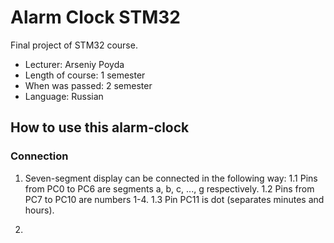 # Alarm Clock STM32
Final project of STM32 course.

* Lecturer: Arseniy Poyda
* Length of course: 1 semester
* When was passed: 2 semester
* Language: Russian

## How to use this alarm-clock
### Connection
1. Seven-segment display can be connected in the following way: 
1.1 Pins from PC0 to PC6 are segments a, b, c, ..., g respectively.
1.2 Pins from PC7 to PC10 are numbers 1-4.
1.3  Pin PC11 is dot (separates minutes and hours).

2.
